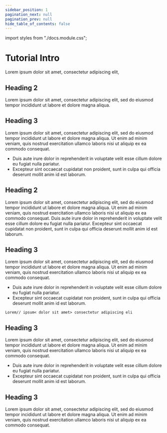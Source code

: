 ```yaml
---
sidebar_position: 1
pagination_next: null
pagination_prev: null
hide_table_of_contents: false
---
```


import styles from "./docs.module.css";

# Tutorial Intro

<p className={styles.subtitle}>Lorem ipsum dolor sit amet, consectetur adipiscing elit,</p>

## Heading 2

Lorem ipsum dolor sit amet, consectetur adipiscing elit, sed do eiusmod tempor incididunt ut labore et dolore magna aliqua.

## Heading 3

Lorem ipsum dolor sit amet, consectetur adipiscing elit, sed do eiusmod tempor incididunt ut labore et dolore magna aliqua. Ut enim ad minim veniam, quis nostrud exercitation ullamco laboris nisi ut aliquip ex ea commodo consequat.

<ul className={styles.bulletpoints}>
  <li>Duis aute irure dolor in reprehenderit in voluptate velit esse cillum dolore eu fugiat nulla pariatur.</li>
  <li>Excepteur sint occaecat cupidatat non proident, sunt in culpa qui officia deserunt mollit anim id est laborum.</li>
</ul>

## Heading 2

Lorem ipsum dolor sit amet, consectetur adipiscing elit, sed do eiusmod tempor incididunt ut labore et dolore magna aliqua. Ut enim ad minim veniam, quis nostrud exercitation ullamco laboris nisi ut aliquip ex ea commodo consequat. Duis aute irure dolor in reprehenderit in voluptate velit esse cillum dolore eu fugiat nulla pariatur. Excepteur sint occaecat cupidatat non proident, sunt in culpa qui officia deserunt mollit anim id est laborum.

## Heading 3

Lorem ipsum dolor sit amet, consectetur adipiscing elit, sed do eiusmod tempor incididunt ut labore et dolore magna aliqua. Ut enim ad minim veniam, quis nostrud exercitation ullamco laboris nisi ut aliquip ex ea commodo consequat.

<ul className={styles.bulletpoints}>
  <li>Duis aute irure dolor in reprehenderit in voluptate velit esse cillum dolore eu fugiat nulla pariatur.</li>
  <li>Excepteur sint occaecat cupidatat non proident, sunt in culpa qui officia deserunt mollit anim id est laborum.</li>
</ul>

`Lorem// ipsum< dolor sit amet> consectetur adipiscing eli`

## Heading 3

Lorem ipsum dolor sit amet, consectetur adipiscing elit, sed do eiusmod tempor incididunt ut labore et dolore magna aliqua. Ut enim ad minim veniam, quis nostrud exercitation ullamco laboris nisi ut aliquip ex ea commodo consequat.

<ul className={styles.bulletpoints}>
  <li>Duis aute irure dolor in reprehenderit in voluptate velit esse cillum dolore eu fugiat nulla pariatur.</li>
  <li>Excepteur sint occaecat cupidatat non proident, sunt in culpa qui officia deserunt mollit anim id est laborum.</li>
</ul>

## Heading 3

Lorem ipsum dolor sit amet, consectetur adipiscing elit, sed do eiusmod tempor incididunt ut labore et dolore magna aliqua. Ut enim ad minim veniam, quis nostrud exercitation ullamco laboris nisi ut aliquip ex ea commodo consequat.
